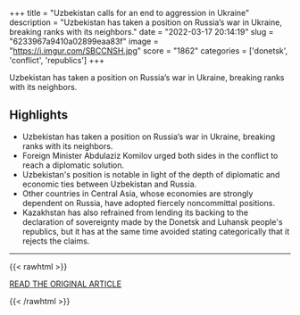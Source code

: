 +++
title = "Uzbekistan calls for an end to aggression in Ukraine"
description = "Uzbekistan has taken a position on Russia’s war in Ukraine, breaking ranks with its neighbors."
date = "2022-03-17 20:14:19"
slug = "6233967a9410a02899eaa83f"
image = "https://i.imgur.com/SBCCNSH.jpg"
score = "1862"
categories = ['donetsk', 'conflict', 'republics']
+++

Uzbekistan has taken a position on Russia’s war in Ukraine, breaking ranks with its neighbors.

## Highlights

- Uzbekistan has taken a position on Russia’s war in Ukraine, breaking ranks with its neighbors.
- Foreign Minister Abdulaziz Komilov urged both sides in the conflict to reach a diplomatic solution.
- Uzbekistan's position is notable in light of the depth of diplomatic and economic ties between Uzbekistan and Russia.
- Other countries in Central Asia, whose economies are strongly dependent on Russia, have adopted fiercely noncommittal positions.
- Kazakhstan has also refrained from lending its backing to the declaration of sovereignty made by the Donetsk and Luhansk people's republics, but it has at the same time avoided stating categorically that it rejects the claims.

---

{{< rawhtml >}}
  <p class="article-category">
    <a target="_blank" href="https://eurasianet.org/uzbekistan-calls-for-an-end-to-aggression-in-ukraine">READ THE ORIGINAL ARTICLE</a>
  </p>
{{< /rawhtml >}}
